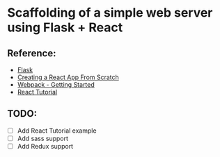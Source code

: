 # Scaffolding of a simple web server using Flask + React

## Reference:
* [Flask](https://flask.palletsprojects.com/en/1.1.x/tutorial/factory/)
* [Creating a React App From Scratch](https://blog.usejournal.com/creating-a-react-app-from-scratch-f3c693b84658)
* [Webpack - Getting Started](https://webpack.js.org/guides/getting-started/)
* [React Tutorial](https://reactjs.org/tutorial/tutorial.html)

## TODO:
- [ ] Add React Tutorial example
- [ ] Add sass support
- [ ] Add Redux support
